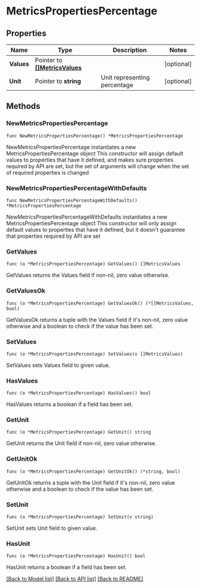 # MetricsPropertiesPercentage

## Properties

Name | Type | Description | Notes
------------ | ------------- | ------------- | -------------
**Values** | Pointer to [**[]MetricsValues**](MetricsValues.md) |  | [optional] 
**Unit** | Pointer to **string** | Unit representing percentage | [optional] 

## Methods

### NewMetricsPropertiesPercentage

`func NewMetricsPropertiesPercentage() *MetricsPropertiesPercentage`

NewMetricsPropertiesPercentage instantiates a new MetricsPropertiesPercentage object
This constructor will assign default values to properties that have it defined,
and makes sure properties required by API are set, but the set of arguments
will change when the set of required properties is changed

### NewMetricsPropertiesPercentageWithDefaults

`func NewMetricsPropertiesPercentageWithDefaults() *MetricsPropertiesPercentage`

NewMetricsPropertiesPercentageWithDefaults instantiates a new MetricsPropertiesPercentage object
This constructor will only assign default values to properties that have it defined,
but it doesn't guarantee that properties required by API are set

### GetValues

`func (o *MetricsPropertiesPercentage) GetValues() []MetricsValues`

GetValues returns the Values field if non-nil, zero value otherwise.

### GetValuesOk

`func (o *MetricsPropertiesPercentage) GetValuesOk() (*[]MetricsValues, bool)`

GetValuesOk returns a tuple with the Values field if it's non-nil, zero value otherwise
and a boolean to check if the value has been set.

### SetValues

`func (o *MetricsPropertiesPercentage) SetValues(v []MetricsValues)`

SetValues sets Values field to given value.

### HasValues

`func (o *MetricsPropertiesPercentage) HasValues() bool`

HasValues returns a boolean if a field has been set.

### GetUnit

`func (o *MetricsPropertiesPercentage) GetUnit() string`

GetUnit returns the Unit field if non-nil, zero value otherwise.

### GetUnitOk

`func (o *MetricsPropertiesPercentage) GetUnitOk() (*string, bool)`

GetUnitOk returns a tuple with the Unit field if it's non-nil, zero value otherwise
and a boolean to check if the value has been set.

### SetUnit

`func (o *MetricsPropertiesPercentage) SetUnit(v string)`

SetUnit sets Unit field to given value.

### HasUnit

`func (o *MetricsPropertiesPercentage) HasUnit() bool`

HasUnit returns a boolean if a field has been set.


[[Back to Model list]](../README.md#documentation-for-models) [[Back to API list]](../README.md#documentation-for-api-endpoints) [[Back to README]](../README.md)


